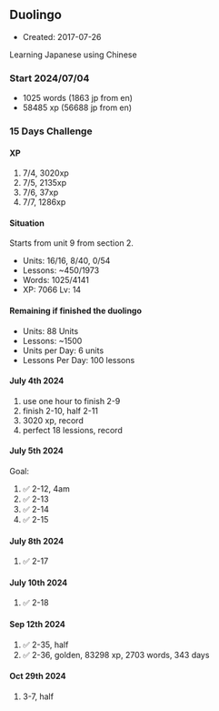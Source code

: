 ## Duolingo

- Created: 2017-07-26

Learning Japanese using Chinese

### Start 2024/07/04

- 1025 words (1863 jp from en)
- 58485 xp (56688 jp from en)

### 15 Days Challenge

#### XP

1. 7/4, 3020xp
1. 7/5, 2135xp
1. 7/6, 37xp
1. 7/7, 1286xp

#### Situation

Starts from unit 9 from section 2.

- Units: 16/16, 8/40, 0/54
- Lessons:  ~450/1973
- Words: 1025/4141
- XP: 7066 Lv: 14

#### Remaining if finished the duolingo

- Units: 88 Units
- Lessons: ~1500
- Units per Day: 6 units
- Lessons Per Day: 100 lessons

#### July 4th 2024

1. use one hour to finish 2-9
1. finish 2-10, half 2-11
1. 3020 xp, record
1. perfect 18 lessions, record

#### July 5th 2024

Goal: 

1. ✅ 2-12, 4am
1. ✅ 2-13
1. ✅ 2-14
1. ✅ 2-15

#### July 8th 2024

1. ✅ 2-17

#### July 10th 2024

1. ✅ 2-18

#### Sep 12th 2024

1. ✅ 2-35, half
1. ✅ 2-36, golden, 83298 xp, 2703 words, 343 days

#### Oct 29th 2024

1. 3-7, half